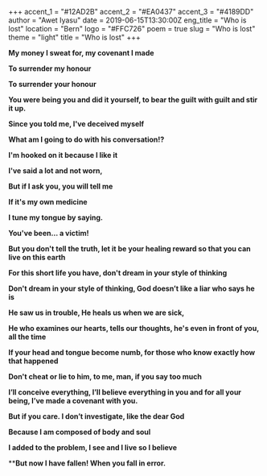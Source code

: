 +++
accent_1 = "#12AD2B"
accent_2 = "#EA0437"
accent_3 = "#4189DD"
author = "Awet Iyasu"
date = 2019-06-15T13:30:00Z
eng_title = "Who is lost"
location = "Bern"
logo = "#FFC726"
poem = true
slug = "Who is lost"
theme = "light"
title = "Who is lost"
+++

**My money I sweat for, my covenant I made**

**To surrender my honour**

**To surrender your honour**

**You were being you and did it yourself, to bear the guilt with guilt and stir it up.**

**Since you told me, I've deceived myself**

**What am I going to do with his conversation!?**

**I'm hooked on it because I like it**

**I've said a lot and not worn,**

**But if I ask you, you will tell me**

**If it's my own medicine**

**I tune my tongue by saying.**

**You've been... a victim!**

**But you don't tell the truth, let it be your healing reward so that you can live on this earth**

**For this short life you have, don't dream in your style of thinking**

**Don't dream in your style of thinking, God doesn’t like a liar who says he is**

**He saw us in trouble, He heals us when we are sick,**

**He who examines our hearts, tells our thoughts, he's even in front of you, all the time**

**If your head and tongue become numb, for those who know exactly how that happened**

**Don't cheat or lie to him, to me, man, if you say too much**

**I’ll conceive everything, I’ll believe everything in you and for all your being, I’ve made a covenant with you.**

**But if you care. I don’t investigate, like the dear God**

**Because I am composed of body and soul**

**I added to the problem, I see and I live so I believe**

****But now I have fallen! When you fall in error.**
